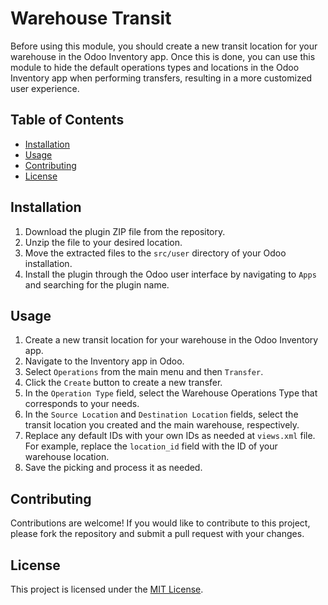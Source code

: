 # Warehouse Transit 

Before using this module, you should create a new transit location for your warehouse in the Odoo Inventory app. Once this is done, you can use this module to hide the default operations types and locations in the Odoo Inventory app when performing transfers, resulting in a more customized user experience.

## Table of Contents

- [Installation](#installation)
- [Usage](#usage)
- [Contributing](#contributing)
- [License](#license)

## Installation

1. Download the plugin ZIP file from the repository.
2. Unzip the file to your desired location.
3. Move the extracted files to the `src/user` directory of your Odoo installation.
4. Install the plugin through the Odoo user interface by navigating to `Apps` and searching for the plugin name.

## Usage

1. Create a new transit location for your warehouse in the Odoo Inventory app.
2. Navigate to the Inventory app in Odoo.
3. Select `Operations` from the main menu and then `Transfer`.
4. Click the `Create` button to create a new transfer.
5. In the `Operation Type` field, select the Warehouse Operations Type that corresponds to your needs.
6. In the `Source Location` and `Destination Location` fields, select the transit location you created and the main warehouse, respectively.
7. Replace any default IDs with your own IDs as needed at `views.xml` file. For example, replace the `location_id` field with the ID of your warehouse location.
8. Save the picking and process it as needed.

## Contributing

Contributions are welcome! If you would like to contribute to this project, please fork the repository and submit a pull request with your changes.

## License

This project is licensed under the [MIT License](https://opensource.org/licenses/MIT).
